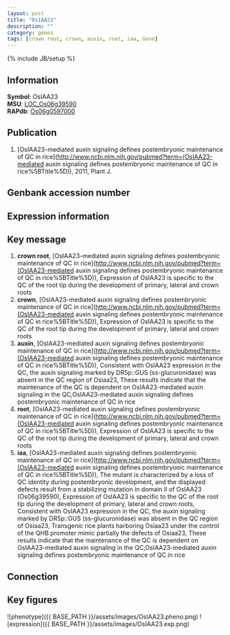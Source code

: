 ```yaml
---
layout: post
title: "OsIAA23"
description: ""
category: genes
tags: [crown root, crown, auxin, root, iaa, Gene]
---
```

{% include JB/setup %}

## Information
__Symbol__: OsIAA23  
__MSU__: [LOC_Os06g39590](http://rice.plantbiology.msu.edu/cgi-bin/ORF_infopage.cgi?orf=LOC_Os06g39590)  
__RAPdb__: [Os06g0597000](http://rapdb.dna.affrc.go.jp/viewer/gbrowse_details/irgsp1?name=Os06g0597000)  

## Publication
1. [OsIAA23-mediated auxin signaling defines postembryonic maintenance of QC in rice](http://www.ncbi.nlm.nih.gov/pubmed?term=(OsIAA23-mediated auxin signaling defines postembryonic maintenance of QC in rice%5BTitle%5D)), 2011, Plant J.

## Genbank accession number

## Expression information

## Key message
1. __crown root__, [OsIAA23-mediated auxin signaling defines postembryonic maintenance of QC in rice](http://www.ncbi.nlm.nih.gov/pubmed?term=(OsIAA23-mediated auxin signaling defines postembryonic maintenance of QC in rice%5BTitle%5D)),  Expression of OsIAA23 is specific to the QC of the root tip during the development of primary, lateral and crown roots
2. __crown__, [OsIAA23-mediated auxin signaling defines postembryonic maintenance of QC in rice](http://www.ncbi.nlm.nih.gov/pubmed?term=(OsIAA23-mediated auxin signaling defines postembryonic maintenance of QC in rice%5BTitle%5D)),  Expression of OsIAA23 is specific to the QC of the root tip during the development of primary, lateral and crown roots
3. __auxin__, [OsIAA23-mediated auxin signaling defines postembryonic maintenance of QC in rice](http://www.ncbi.nlm.nih.gov/pubmed?term=(OsIAA23-mediated auxin signaling defines postembryonic maintenance of QC in rice%5BTitle%5D)),  Consistent with OsIAA23 expression in the QC, the auxin signaling marked by DR5p::GUS (ss-glucuronidase) was absent in the QC region of Osiaa23, These results indicate that the maintenance of the QC is dependent on OsIAA23-mediated auxin signaling in the QC,OsIAA23-mediated auxin signaling defines postembryonic maintenance of QC in rice
4. __root__, [OsIAA23-mediated auxin signaling defines postembryonic maintenance of QC in rice](http://www.ncbi.nlm.nih.gov/pubmed?term=(OsIAA23-mediated auxin signaling defines postembryonic maintenance of QC in rice%5BTitle%5D)),  Expression of OsIAA23 is specific to the QC of the root tip during the development of primary, lateral and crown roots
5. __iaa__, [OsIAA23-mediated auxin signaling defines postembryonic maintenance of QC in rice](http://www.ncbi.nlm.nih.gov/pubmed?term=(OsIAA23-mediated auxin signaling defines postembryonic maintenance of QC in rice%5BTitle%5D)),  The mutant is characterized by a loss of QC identity during postembryonic development, and the displayed defects result from a stabilizing mutation in domain II of OsIAA23 (Os06g39590), Expression of OsIAA23 is specific to the QC of the root tip during the development of primary, lateral and crown roots, Consistent with OsIAA23 expression in the QC, the auxin signaling marked by DR5p::GUS (ss-glucuronidase) was absent in the QC region of Osiaa23, Transgenic rice plants harboring Osiaa23 under the control of the QHB promoter mimic partially the defects of Osiaa23, These results indicate that the maintenance of the QC is dependent on OsIAA23-mediated auxin signaling in the QC,OsIAA23-mediated auxin signaling defines postembryonic maintenance of QC in rice

## Connection

## Key figures
![phenotype]({{ BASE_PATH }}/assets/images/OsIAA23.pheno.png)
![expression]({{ BASE_PATH }}/assets/images/OsIAA23.exp.png)


